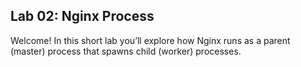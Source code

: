 ## Lab 02: Nginx Process 

Welcome! In this short lab you’ll explore how Nginx runs as a parent (master) process that spawns child (worker) processes. 